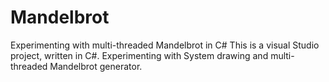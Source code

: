 # Mandelbrot
Experimenting with multi-threaded Mandelbrot in C#
This is a visual Studio project, written in C#.
Experimenting with System drawing and multi-threaded Mandelbrot generator.
